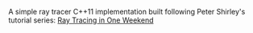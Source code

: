 A simple ray tracer C++11 implementation built following Peter Shirley's tutorial series: [Ray Tracing in One Weekend](https://github.com/RayTracing/raytracing.github.io)